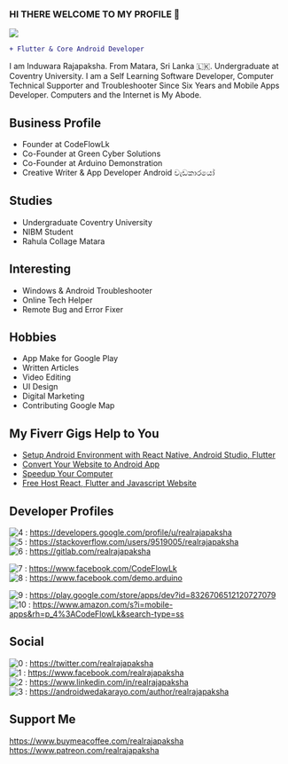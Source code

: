 ### HI THERE WELCOME TO MY PROFILE 👋
![](https://komarev.com/ghpvc/?username=realrajapaksha&color=green)

```diff
+ Flutter & Core Android Developer  
```
I am Induwara Rajapaksha. From Matara, Sri Lanka 🇱🇰.  Undergraduate at Coventry University. I am a Self Learning Software Developer, Computer Technical Supporter and Troubleshooter Since Six Years and Mobile Apps Developer. Computers and the Internet is My Abode. 


## Business Profile
- Founder at CodeFlowLk
- Co-Founder at Green Cyber Solutions
- Co-Founder at Arduino Demonstration
- Creative Writer & App Developer Android වැඩකාරයෝ


## Studies
- Undergraduate Coventry University
- NIBM Student
- Rahula Collage Matara


## Interesting
- Windows & Android Troubleshooter 
- Online Tech Helper
- Remote Bug and Error Fixer


## Hobbies
- App Make for Google Play
- Written Articles
- Video Editing
- UI Design
- Digital Marketing
- Contributing Google Map  


## My Fiverr Gigs Help to You  
- [Setup Android Environment with React Native, Android Studio, Flutter](https://www.fiverr.com/share/9jN85K)  
- [Convert Your Website to Android App](https://www.fiverr.com/share/BWw0V7)  
- [Speedup Your Computer](https://www.fiverr.com/share/W0ogwL)  
- [Free Host React, Flutter and Javascript Website](https://www.fiverr.com/share/repL70)  


## Developer Profiles
![4] : https://developers.google.com/profile/u/realrajapaksha  
![5] : https://stackoverflow.com/users/9519005/realrajapaksha  
![6] : https://gitlab.com/realrajapaksha  

![7] : https://www.facebook.com/CodeFlowLk  
![8] : https://www.facebook.com/demo.arduino  

![9] : https://play.google.com/store/apps/dev?id=8326706512120727079  
![10] : https://www.amazon.com/s?i=mobile-apps&rh=p_4%3ACodeFlowLk&search-type=ss


## Social
![0] : https://twitter.com/realrajapaksha  
![1] : https://www.facebook.com/realrajapaksha  
![2] : https://www.linkedin.com/in/realrajapaksha  
![3] : https://androidwedakarayo.com/author/realrajapaksha  


## Support Me
https://www.buymeacoffee.com/realrajapaksha  
https://www.patreon.com/realrajapaksha 


[0]: https://img.shields.io/badge/-twitter-inactive
[1]: https://img.shields.io/badge/-facebook-inactive
[2]: https://img.shields.io/badge/-linkedIn-inactive
[3]: https://img.shields.io/badge/-androidwedakarayo-inactive
[4]: https://img.shields.io/badge/-googleprofile-inactive
[5]: https://img.shields.io/badge/-stackoverflow-inactive
[6]: https://img.shields.io/badge/-gitlab-inactive
[7]: https://img.shields.io/badge/-CodeFlowLk-inactive
[8]: https://img.shields.io/badge/-ArduinoDemonstration-inactive
[9]: https://img.shields.io/badge/-GooglePlay-inactive
[10]: https://img.shields.io/badge/-AmazonStore-inactive
